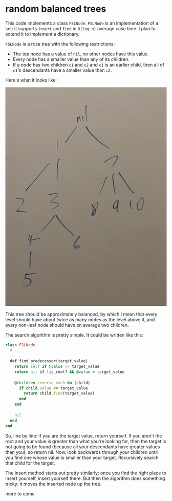 # random balanced trees

This code implements a class `FSLNode`. `FSLNode` is an implementation of a set: it supports `insert` and `find` in `O(log n)` average case time. I plan to extend it to implement a dictionary.

`FSLNode` is a rose tree with the following restrictions:

- The top node has a value of `nil`, no other nodes have this value.
- Every node has a smaller value than any of its children.
- If a node has two children `c1` and `c2` and `c1` is an earlier child, then all of `c1`'s descendants have a smaller value than `c2`.

Here's what it looks like:

![image of tree](./tree.jpg)

This tree should be approximately balanced, by which I mean that every level should have about twice as many nodes as the level above it, and every non-leaf node should have on average two children.

The search algorithm is pretty simple. It could be written like this:

```ruby
class FSLNode
  # ...

  def find_predecessor(target_value)
    return self if @value == target_value
    return nil if !is_root? && @value > target_value

    @children.reverse_each do |child|
      if child.value <= target_value
        return child.find(target_value)
      end
    end 

    nil
  end
end
```

So, line by line: if you are the target value, return yourself. If you aren't the root and your value is greater than what you're looking for, then the target is not going to be found (because all your descendants have greater values than you), so return nil. Now, look backwards through your children until you find one whose value is smaller than your target. Recursively search that child for the target.

The insert method starts out pretty similarly: once you find the right place to insert yourself, insert yourself there. But then the algorithm does something tricky: it moves the inserted node up the tree.

more to come
